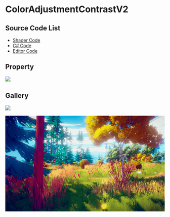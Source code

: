 ﻿
# ColorAdjustmentContrastV2

## Source Code List
- [Shader Code](Shader/ColorAdjustmentContrastV2.shader)
- [C# Code](ColorAdjustmentContrastV2.cs)
- [Editor Code](Editor/ColorAdjustmentContrastV2Editor.cs)


## Property
![](https://raw.githubusercontent.com/QianMo/X-PostProcessing-Gallery/master/Media/ColorAdjustment/ColorAdjustmentContrastV2/ColorAdjustmentContrastV2Property.jpg)

## Gallery
![](https://raw.githubusercontent.com/QianMo/X-PostProcessing-Gallery/master/Media/ColorAdjustment/ColorAdjustmentContrastV2/ColorAdjustmentContrastV2.jpg)

![](https://raw.githubusercontent.com/QianMo/X-PostProcessing-Gallery/master/Media/ColorAdjustment/ColorAdjustmentContrastV2/ColorAdjustmentContrastV2.gif)
